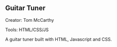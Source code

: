 Guitar Tuner
------------

Creator: 
Tom McCarthy

Tools: 
HTML/CSS/JS

A guitar tuner built with HTML, Javascript and CSS. 